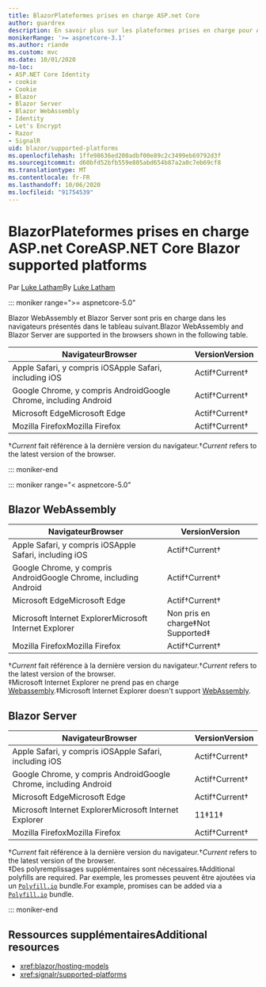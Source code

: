 ```yaml
---
title: BlazorPlateformes prises en charge ASP.net Core
author: guardrex
description: En savoir plus sur les plateformes prises en charge pour ASP.NET Core Blazor .
monikerRange: '>= aspnetcore-3.1'
ms.author: riande
ms.custom: mvc
ms.date: 10/01/2020
no-loc:
- ASP.NET Core Identity
- cookie
- Cookie
- Blazor
- Blazor Server
- Blazor WebAssembly
- Identity
- Let's Encrypt
- Razor
- SignalR
uid: blazor/supported-platforms
ms.openlocfilehash: 1ffe98636ed200adbf00e89c2c3499eb69792d3f
ms.sourcegitcommit: d60bfd52bfb559e805abd654b87a2a0c7eb69cf8
ms.translationtype: MT
ms.contentlocale: fr-FR
ms.lasthandoff: 10/06/2020
ms.locfileid: "91754539"
---
```

# <a name="aspnet-core-no-locblazor-supported-platforms"></a><span data-ttu-id="13d3a-103">BlazorPlateformes prises en charge ASP.net Core</span><span class="sxs-lookup"><span data-stu-id="13d3a-103">ASP.NET Core Blazor supported platforms</span></span>

<span data-ttu-id="13d3a-104">Par [Luke Latham](https://github.com/guardrex)</span><span class="sxs-lookup"><span data-stu-id="13d3a-104">By [Luke Latham](https://github.com/guardrex)</span></span>

::: moniker range=">= aspnetcore-5.0"

<span data-ttu-id="13d3a-105">Blazor WebAssembly et Blazor Server sont pris en charge dans les navigateurs présentés dans le tableau suivant.</span><span class="sxs-lookup"><span data-stu-id="13d3a-105">Blazor WebAssembly and Blazor Server are supported in the browsers shown in the following table.</span></span>

| <span data-ttu-id="13d3a-106">Navigateur</span><span class="sxs-lookup"><span data-stu-id="13d3a-106">Browser</span></span>                          | <span data-ttu-id="13d3a-107">Version</span><span class="sxs-lookup"><span data-stu-id="13d3a-107">Version</span></span>         |
| -------------------------------- | --------------- |
| <span data-ttu-id="13d3a-108">Apple Safari, y compris iOS</span><span class="sxs-lookup"><span data-stu-id="13d3a-108">Apple Safari, including iOS</span></span>      | <span data-ttu-id="13d3a-109">Actif&dagger;</span><span class="sxs-lookup"><span data-stu-id="13d3a-109">Current&dagger;</span></span> |
| <span data-ttu-id="13d3a-110">Google Chrome, y compris Android</span><span class="sxs-lookup"><span data-stu-id="13d3a-110">Google Chrome, including Android</span></span> | <span data-ttu-id="13d3a-111">Actif&dagger;</span><span class="sxs-lookup"><span data-stu-id="13d3a-111">Current&dagger;</span></span> |
| <span data-ttu-id="13d3a-112">Microsoft Edge</span><span class="sxs-lookup"><span data-stu-id="13d3a-112">Microsoft Edge</span></span>                   | <span data-ttu-id="13d3a-113">Actif&dagger;</span><span class="sxs-lookup"><span data-stu-id="13d3a-113">Current&dagger;</span></span> |
| <span data-ttu-id="13d3a-114">Mozilla Firefox</span><span class="sxs-lookup"><span data-stu-id="13d3a-114">Mozilla Firefox</span></span>                  | <span data-ttu-id="13d3a-115">Actif&dagger;</span><span class="sxs-lookup"><span data-stu-id="13d3a-115">Current&dagger;</span></span> |  

<span data-ttu-id="13d3a-116">&dagger;*Current* fait référence à la dernière version du navigateur.</span><span class="sxs-lookup"><span data-stu-id="13d3a-116">&dagger;*Current* refers to the latest version of the browser.</span></span>  

::: moniker-end

::: moniker range="< aspnetcore-5.0"

## Blazor WebAssembly

| <span data-ttu-id="13d3a-117">Navigateur</span><span class="sxs-lookup"><span data-stu-id="13d3a-117">Browser</span></span>                          | <span data-ttu-id="13d3a-118">Version</span><span class="sxs-lookup"><span data-stu-id="13d3a-118">Version</span></span>               |
| -------------------------------- | --------------------- |
| <span data-ttu-id="13d3a-119">Apple Safari, y compris iOS</span><span class="sxs-lookup"><span data-stu-id="13d3a-119">Apple Safari, including iOS</span></span>      | <span data-ttu-id="13d3a-120">Actif&dagger;</span><span class="sxs-lookup"><span data-stu-id="13d3a-120">Current&dagger;</span></span>       |
| <span data-ttu-id="13d3a-121">Google Chrome, y compris Android</span><span class="sxs-lookup"><span data-stu-id="13d3a-121">Google Chrome, including Android</span></span> | <span data-ttu-id="13d3a-122">Actif&dagger;</span><span class="sxs-lookup"><span data-stu-id="13d3a-122">Current&dagger;</span></span>       |
| <span data-ttu-id="13d3a-123">Microsoft Edge</span><span class="sxs-lookup"><span data-stu-id="13d3a-123">Microsoft Edge</span></span>                   | <span data-ttu-id="13d3a-124">Actif&dagger;</span><span class="sxs-lookup"><span data-stu-id="13d3a-124">Current&dagger;</span></span>       |
| <span data-ttu-id="13d3a-125">Microsoft Internet Explorer</span><span class="sxs-lookup"><span data-stu-id="13d3a-125">Microsoft Internet Explorer</span></span>      | <span data-ttu-id="13d3a-126">Non pris en charge&Dagger;</span><span class="sxs-lookup"><span data-stu-id="13d3a-126">Not Supported&Dagger;</span></span> |
| <span data-ttu-id="13d3a-127">Mozilla Firefox</span><span class="sxs-lookup"><span data-stu-id="13d3a-127">Mozilla Firefox</span></span>                  | <span data-ttu-id="13d3a-128">Actif&dagger;</span><span class="sxs-lookup"><span data-stu-id="13d3a-128">Current&dagger;</span></span>       |  

<span data-ttu-id="13d3a-129">&dagger;*Current* fait référence à la dernière version du navigateur.</span><span class="sxs-lookup"><span data-stu-id="13d3a-129">&dagger;*Current* refers to the latest version of the browser.</span></span>  
<span data-ttu-id="13d3a-130">&Dagger;Microsoft Internet Explorer ne prend pas en charge [Webassembly](https://webassembly.org).</span><span class="sxs-lookup"><span data-stu-id="13d3a-130">&Dagger;Microsoft Internet Explorer doesn't support [WebAssembly](https://webassembly.org).</span></span>

## Blazor Server

| <span data-ttu-id="13d3a-131">Navigateur</span><span class="sxs-lookup"><span data-stu-id="13d3a-131">Browser</span></span>                          | <span data-ttu-id="13d3a-132">Version</span><span class="sxs-lookup"><span data-stu-id="13d3a-132">Version</span></span>         |
| -------------------------------- | --------------- |
| <span data-ttu-id="13d3a-133">Apple Safari, y compris iOS</span><span class="sxs-lookup"><span data-stu-id="13d3a-133">Apple Safari, including iOS</span></span>      | <span data-ttu-id="13d3a-134">Actif&dagger;</span><span class="sxs-lookup"><span data-stu-id="13d3a-134">Current&dagger;</span></span> |
| <span data-ttu-id="13d3a-135">Google Chrome, y compris Android</span><span class="sxs-lookup"><span data-stu-id="13d3a-135">Google Chrome, including Android</span></span> | <span data-ttu-id="13d3a-136">Actif&dagger;</span><span class="sxs-lookup"><span data-stu-id="13d3a-136">Current&dagger;</span></span> |
| <span data-ttu-id="13d3a-137">Microsoft Edge</span><span class="sxs-lookup"><span data-stu-id="13d3a-137">Microsoft Edge</span></span>                   | <span data-ttu-id="13d3a-138">Actif&dagger;</span><span class="sxs-lookup"><span data-stu-id="13d3a-138">Current&dagger;</span></span> |
| <span data-ttu-id="13d3a-139">Microsoft Internet Explorer</span><span class="sxs-lookup"><span data-stu-id="13d3a-139">Microsoft Internet Explorer</span></span>      | <span data-ttu-id="13d3a-140">11&Dagger;</span><span class="sxs-lookup"><span data-stu-id="13d3a-140">11&Dagger;</span></span>      |
| <span data-ttu-id="13d3a-141">Mozilla Firefox</span><span class="sxs-lookup"><span data-stu-id="13d3a-141">Mozilla Firefox</span></span>                  | <span data-ttu-id="13d3a-142">Actif&dagger;</span><span class="sxs-lookup"><span data-stu-id="13d3a-142">Current&dagger;</span></span> |

<span data-ttu-id="13d3a-143">&dagger;*Current* fait référence à la dernière version du navigateur.</span><span class="sxs-lookup"><span data-stu-id="13d3a-143">&dagger;*Current* refers to the latest version of the browser.</span></span>  
<span data-ttu-id="13d3a-144">&Dagger;Des polyremplissages supplémentaires sont nécessaires.</span><span class="sxs-lookup"><span data-stu-id="13d3a-144">&Dagger;Additional polyfills are required.</span></span> <span data-ttu-id="13d3a-145">Par exemple, les promesses peuvent être ajoutées via un [`Polyfill.io`](https://polyfill.io/v3/) bundle.</span><span class="sxs-lookup"><span data-stu-id="13d3a-145">For example, promises can be added via a [`Polyfill.io`](https://polyfill.io/v3/) bundle.</span></span>

::: moniker-end

## <a name="additional-resources"></a><span data-ttu-id="13d3a-146">Ressources supplémentaires</span><span class="sxs-lookup"><span data-stu-id="13d3a-146">Additional resources</span></span>

* <xref:blazor/hosting-models>
* <xref:signalr/supported-platforms>
